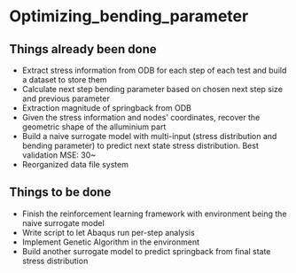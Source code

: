 # Optimizing_bending_parameter

## Things already been done
- Extract stress information from ODB for each step of each test and build a dataset to store them
- Calculate next step bending parameter based on chosen next step size and previous parameter
- Extraction magnitude of springback from ODB
- Given the stress information and nodes' coordinates, recover the geometric shape of the alluminium part
- Build a naive surrogate model with multi-input (stress distribution and bending parameter) to predict next state stress distribution. Best validation MSE: 30~
- Reorganized data file system

## Things to be done
- Finish the reinforcement learning framework with environment being the naive surrogate model
- Write script to let Abaqus run per-step analysis
- Implement Genetic Algorithm in the environment
- Build another surrogate model to predict springback from final state stress distribution